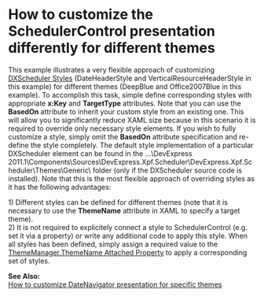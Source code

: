 # How to customize the SchedulerControl presentation differently for different themes


<p>This example illustrates a very flexible approach of customizing <a href="http://documentation.devexpress.com/#WPF/CustomDocument8923"><u>DXScheduler Styles</u></a> (DateHeaderStyle and VerticalResourceHeaderStyle in this example) for different themes (DeepBlue and Office2007Blue in this example). To accomplish this task, simple define corresponding styles with appropriate <strong>x:Key</strong> and <strong>TargetType</strong> attributes. Note that you can use the <strong>BasedOn</strong> attribute to inherit your custom style from an existing one. This will allow you to significantly reduce XAML size because in this scenario it is required to override only necessary style elements. If you wish to fully customize a style, simply omit the <strong>BasedOn</strong> attribute specification and re-define the style completely. The default style implementation of a particular DXScheduler element can be found in the ...\DevExpress 2011.1\Components\Sources\DevExpress.Xpf.Scheduler\DevExpress.Xpf.Scheduler\Themes\Generic\ folder (only if the DXScheduler source code is installed). Note that this is the most flexible approach of overriding styles as it has the following advantages:</p><p>1) Different styles can be defined for different themes (note that it is necessary to use the <strong>ThemeName</strong> attribute in XAML to specify a target theme).<br />
2) It is not required to explicitely connect a style to SchedulerControl (e.g. set it via a property) or write any additional code to apply this style. When all styles has been defined, simply assign a required value to the <a href="http://documentation.devexpress.com/#WPF/DevExpressXpfCoreThemeManager_ThemeNametopic"><u>ThemeManager.ThemeName Attached Property</u></a> to apply a corresponding set of styles.</p><p><strong>See </strong><strong>A</strong><strong>lso:</strong><br />
<a href="https://www.devexpress.com/Support/Center/p/E3419">How to customize DateNavigator presentation for specific themes</a></p>

<br/>


